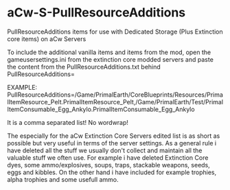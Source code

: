 # aCw-S-PullResourceAdditions
PullResourceAdditions items for use with Dedicated Storage (Plus Extinction core items) on aCw Servers

To include the additional vanilla items and items from the mod, open the gameusersettings.ini from the extinction core modded servers and paste the content from the PullResourceAdditions.txt behind PullResourceAdditions=

EXAMPLE:
PullResourceAdditions=/Game/PrimalEarth/CoreBlueprints/Resources/PrimalItemResource_Pelt.PrimalItemResource_Pelt,/Game/PrimalEarth/Test/PrimalItemConsumable_Egg_Ankylo.PrimalItemConsumable_Egg_Ankylo

It is a comma separated list! No wordwrap!

The especially for the aCw Extinction Core Servers edited list is as short as possible but very useful in terms of the server settings. As a general rule i have deleted all the stuff we usually don't collect and maintain all the valuable stuff we often use. For example i have deleted Extinction Core dyes, some ammo/explosives, soups, traps, stackable weapons, seeds, eggs and kibbles. On the other hand i have included for example trophies, alpha trophies and some usefull ammo.
